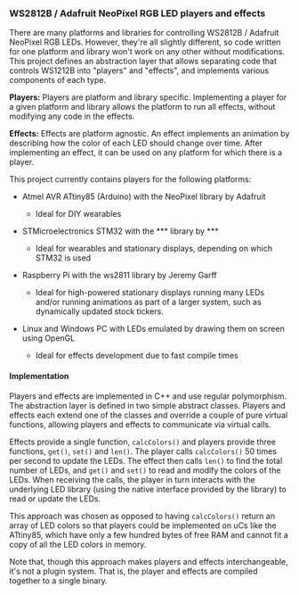 ### WS2812B / Adafruit NeoPixel RGB LED players and effects

There are many platforms and libraries for controlling WS2812B / Adafruit NeoPixel RGB LEDs. However, they're all slightly different, so code written for one platform and library won't work on any other without modifications. This project defines an abstraction layer that allows separating code that controls WS1212B into "players" and "effects", and implements various components of each type.

**Players:** Players are platform and library specific. Implementing a player for a given platform and library allows the platform to run all effects, without modifying any code in the effects.  

**Effects:** Effects are platform agnostic. An effect implements an animation by describing how the color of each LED should change over time. After implementing an effect, it can be used on any platform for which there is a player.
 
 This project currently contains players for the following platforms:
 
 * Atmel AVR ATtiny85 (Arduino) with the NeoPixel library by Adafruit
   * Ideal for DIY wearables
   
 * STMicroelectronics STM32 with the *** library by ***
   * Ideal for wearables and stationary displays, depending on which STM32 is used
   
 * Raspberry Pi with the ws2811 library by Jeremy Garff
   * Ideal for high-powered stationary displays running many LEDs and/or running animations as part of a larger system, such as dynamically updated stock tickers.
   
 * Linux and Windows PC with LEDs emulated by drawing them on screen using OpenGL
   * Ideal for effects development due to fast compile times 
 
 #### Implementation
 
 Players and effects are implemented in C++ and use regular polymorphism. The abstraction layer is defined in two simple abstract classes. Players and effects each extend one of the classes and override a couple of pure virtual functions, allowing players and effects to communicate via virtual calls.
 
 Effects provide a single function, `calcColors()` and players provide three functions, `get()`, `set()` and `len()`. The player calls `calcColors()` 50 times per second to update the LEDs. The effect then calls `len()` to find the total number of LEDs, and `get()` and `set()` to read and modify the colors of the LEDs. When receiving the calls, the player in turn interacts with the underlying LED library (using the native interface provided by the library) to read or update the LEDs.   
 
 This approach was chosen as opposed to having `calcColors()` return an array of LED colors so that players could be implemented on uCs like the ATtiny85, which have only a few hundred bytes of free RAM and cannot fit a copy of all the LED colors in memory.    
 
 Note that, though this approach makes players and effects interchangeable, it's not a plugin system. That is, the player and effects are compiled together to a single binary.
 